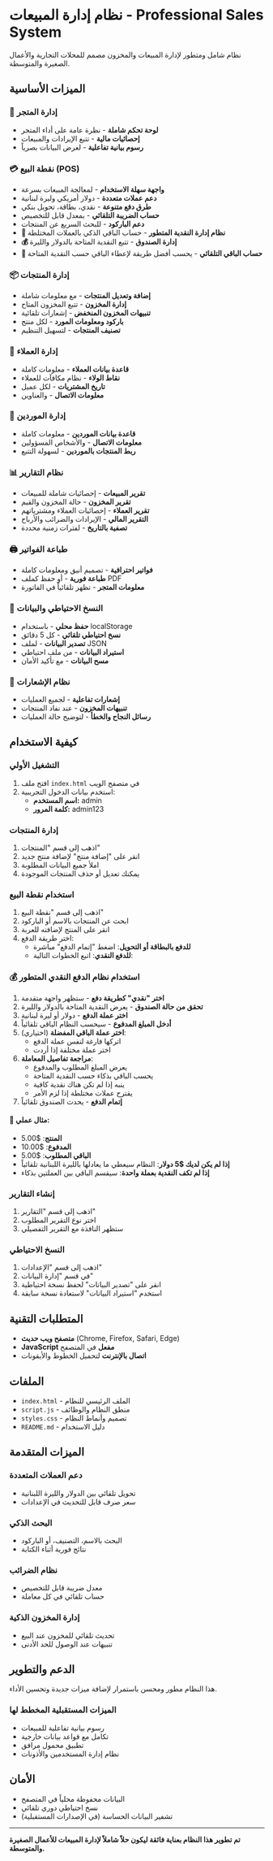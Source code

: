 # نظام إدارة المبيعات - Professional Sales System

نظام شامل ومتطور لإدارة المبيعات والمخزون مصمم للمحلات التجارية والأعمال الصغيرة والمتوسطة.

## الميزات الأساسية

### 🏪 إدارة المتجر
- **لوحة تحكم شاملة** - نظرة عامة على أداء المتجر
- **إحصائيات مالية** - تتبع الإيرادات والمبيعات
- **رسوم بيانية تفاعلية** - لعرض البيانات بصرياً

### 💳 نقطة البيع (POS)
- **واجهة سهلة الاستخدام** - لمعالجة المبيعات بسرعة
- **دعم عملات متعددة** - دولار أمريكي وليرة لبنانية
- **طرق دفع متنوعة** - نقدي، بطاقة، تحويل بنكي
- **حساب الضريبة التلقائي** - بمعدل قابل للتخصيص
- **دعم الباركود** - للبحث السريع عن المنتجات
- **🏦 نظام إدارة النقدية المتطور** - حساب الباقي الذكي بالعملات المختلطة
- **💰 إدارة الصندوق** - تتبع النقدية المتاحة بالدولار والليرة
- **🔄 حساب الباقي التلقائي** - يحسب أفضل طريقة لإعطاء الباقي حسب النقدية المتاحة

### 📦 إدارة المنتجات
- **إضافة وتعديل المنتجات** - مع معلومات شاملة
- **إدارة المخزون** - تتبع المخزون المتاح
- **تنبيهات المخزون المنخفض** - إشعارات تلقائية
- **باركود ومعلومات المورد** - لكل منتج
- **تصنيف المنتجات** - لتسهيل التنظيم

### 👥 إدارة العملاء
- **قاعدة بيانات العملاء** - معلومات كاملة
- **نقاط الولاء** - نظام مكافآت للعملاء
- **تاريخ المشتريات** - لكل عميل
- **معلومات الاتصال** - والعناوين

### 🚚 إدارة الموردين
- **قاعدة بيانات الموردين** - معلومات كاملة
- **معلومات الاتصال** - والأشخاص المسؤولين
- **ربط المنتجات بالموردين** - لسهولة التتبع

### 📊 نظام التقارير
- **تقرير المبيعات** - إحصائيات شاملة للمبيعات
- **تقرير المخزون** - حالة المخزون والقيم
- **تقرير العملاء** - إحصائيات العملاء ومشترياتهم
- **التقرير المالي** - الإيرادات والضرائب والأرباح
- **تصفية بالتاريخ** - لفترات زمنية محددة

### 🖨️ طباعة الفواتير
- **فواتير احترافية** - تصميم أنيق ومعلومات كاملة
- **طباعة فورية** - أو حفظ كملف PDF
- **معلومات المتجر** - تظهر تلقائياً في الفاتورة

### 💾 النسخ الاحتياطي والبيانات
- **حفظ محلي** - باستخدام localStorage
- **نسخ احتياطي تلقائي** - كل 5 دقائق
- **تصدير البيانات** - لملف JSON
- **استيراد البيانات** - من ملف احتياطي
- **مسح البيانات** - مع تأكيد الأمان

### 🔔 نظام الإشعارات
- **إشعارات تفاعلية** - لجميع العمليات
- **تنبيهات المخزون** - عند نفاد المنتجات
- **رسائل النجاح والخطأ** - لتوضيح حالة العمليات

## كيفية الاستخدام

### التشغيل الأولي
1. افتح ملف `index.html` في متصفح الويب
2. استخدم بيانات الدخول التجريبية:
   - **اسم المستخدم:** admin
   - **كلمة المرور:** admin123

### إدارة المنتجات
1. اذهب إلى قسم "المنتجات"
2. انقر على "إضافة منتج" لإضافة منتج جديد
3. املأ جميع البيانات المطلوبة
4. يمكنك تعديل أو حذف المنتجات الموجودة

### استخدام نقطة البيع
1. اذهب إلى قسم "نقطة البيع"
2. ابحث عن المنتجات بالاسم أو الباركود
3. انقر على المنتج لإضافته للعربة
4. اختر طريقة الدفع:
   - **للدفع بالبطاقة أو التحويل**: اضغط "إتمام الدفع" مباشرة
   - **للدفع النقدي**: اتبع الخطوات التالية:

### 💰 استخدام نظام الدفع النقدي المتطور
1. **اختر "نقدي" كطريقة دفع** - ستظهر واجهة متقدمة
2. **تحقق من حالة الصندوق** - يعرض النقدية المتاحة بالدولار والليرة
3. **اختر عملة الدفع** - دولار أو ليرة لبنانية
4. **أدخل المبلغ المدفوع** - سيحسب النظام الباقي تلقائياً
5. **اختر عملة الباقي المفضلة** (اختياري):
   - اتركها فارغة لنفس عملة الدفع
   - اختر عملة مختلفة إذا أردت
6. **مراجعة تفاصيل المعاملة**:
   - يعرض المبلغ المطلوب والمدفوع
   - يحسب الباقي بذكاء حسب النقدية المتاحة
   - ينبه إذا لم تكن هناك نقدية كافية
   - يقترح عملات مختلطة إذا لزم الأمر
7. **إتمام الدفع** - يحدث الصندوق تلقائياً

#### 🎯 مثال عملي:
- **المنتج**: $5.00
- **المدفوع**: $10.00 
- **الباقي المطلوب**: $5.00
- **إذا لم يكن لديك $5 دولار**: النظام سيعطي ما يعادلها بالليرة اللبنانية تلقائياً
- **إذا لم تكف النقدية بعملة واحدة**: سيقسم الباقي بين العملتين بذكاء

### إنشاء التقارير
1. اذهب إلى قسم "التقارير"
2. اختر نوع التقرير المطلوب
3. ستظهر النافذة مع التقرير التفصيلي

### النسخ الاحتياطي
1. اذهب إلى قسم "الإعدادات"
2. في قسم "إدارة البيانات"
3. انقر على "تصدير البيانات" لحفظ نسخة احتياطية
4. استخدم "استيراد البيانات" لاستعادة نسخة سابقة

## المتطلبات التقنية

- **متصفح ويب حديث** (Chrome, Firefox, Safari, Edge)
- **JavaScript مفعل** في المتصفح
- **اتصال بالإنترنت** لتحميل الخطوط والأيقونات

## الملفات

- `index.html` - الملف الرئيسي للنظام
- `script.js` - منطق النظام والوظائف
- `styles.css` - تصميم وأنماط النظام
- `README.md` - دليل الاستخدام

## الميزات المتقدمة

### دعم العملات المتعددة
- تحويل تلقائي بين الدولار والليرة اللبنانية
- سعر صرف قابل للتحديث في الإعدادات

### البحث الذكي
- البحث بالاسم، التصنيف، أو الباركود
- نتائج فورية أثناء الكتابة

### نظام الضرائب
- معدل ضريبة قابل للتخصيص
- حساب تلقائي في كل معاملة

### إدارة المخزون الذكية
- تحديث تلقائي للمخزون عند البيع
- تنبيهات عند الوصول للحد الأدنى

## الدعم والتطوير

هذا النظام مطور ومحسن باستمرار لإضافة ميزات جديدة وتحسين الأداء.

### الميزات المستقبلية المخطط لها
- رسوم بيانية تفاعلية للمبيعات
- تكامل مع قواعد بيانات خارجية
- تطبيق محمول مرافق
- نظام إدارة المستخدمين والأذونات

## الأمان

- البيانات محفوظة محلياً في المتصفح
- نسخ احتياطي دوري تلقائي
- تشفير البيانات الحساسة (في الإصدارات المستقبلية)

---

**تم تطوير هذا النظام بعناية فائقة ليكون حلاً شاملاً لإدارة المبيعات للأعمال الصغيرة والمتوسطة.**
